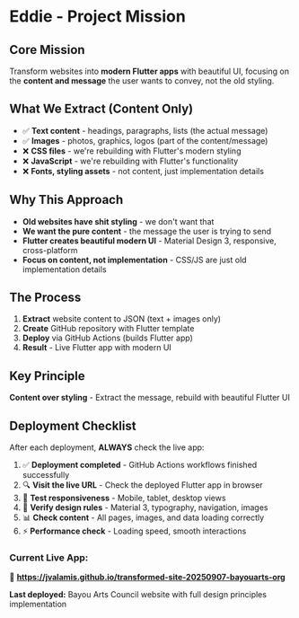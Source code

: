 # Eddie - Project Mission

## **Core Mission**

Transform websites into **modern Flutter apps** with beautiful UI, focusing on the **content and message** the user wants to convey, not the old styling.

## **What We Extract (Content Only)**

- ✅ **Text content** - headings, paragraphs, lists (the actual message)
- ✅ **Images** - photos, graphics, logos (part of the content/message)
- ❌ **CSS files** - we're rebuilding with Flutter's modern styling
- ❌ **JavaScript** - we're rebuilding with Flutter's functionality
- ❌ **Fonts, styling assets** - not content, just implementation details

## **Why This Approach**

- **Old websites have shit styling** - we don't want that
- **We want the pure content** - the message the user is trying to send
- **Flutter creates beautiful modern UI** - Material Design 3, responsive, cross-platform
- **Focus on content, not implementation** - CSS/JS are just old implementation details

## **The Process**

1. **Extract** website content to JSON (text + images only)
2. **Create** GitHub repository with Flutter template
3. **Deploy** via GitHub Actions (builds Flutter app)
4. **Result** - Live Flutter app with modern UI

## **Key Principle**

**Content over styling** - Extract the message, rebuild with beautiful Flutter UI

## **Deployment Checklist**

After each deployment, **ALWAYS** check the live app:

1. ✅ **Deployment completed** - GitHub Actions workflows finished successfully
2. 🔍 **Visit the live URL** - Check the deployed Flutter app in browser
3. 📱 **Test responsiveness** - Mobile, tablet, desktop views
4. 🎨 **Verify design rules** - Material 3, typography, navigation, images
5. 📊 **Check content** - All pages, images, and data loading correctly
6. ⚡ **Performance check** - Loading speed, smooth interactions

### **Current Live App:**

🔗 **https://jvalamis.github.io/transformed-site-20250907-bayouarts-org**

**Last deployed:** Bayou Arts Council website with full design principles implementation
